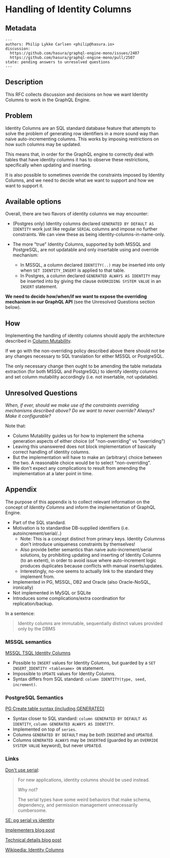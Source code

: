 # Handling of Identity Columns

## Metadata

```
---
authors: Philip Lykke Carlsen <philip@hasura.io>
discussion:
  https://github.com/hasura/graphql-engine-mono/issues/2407
  https://github.com/hasura/graphql-engine-mono/pull/2507
state: pending answers to unresolved questions
---
```

## Description

This RFC collects discussion and decisions on how we want Identity Columns to
work in the GraphQL Engine.

## Problem

Identity Columns are an SQL standard database feature that attempts to solve
the problem of generating row identifiers in a more sound way than naive
auto-incrementing columns. This works by imposing restrictions on how such
columns may be updated.

This means that, in order for the GraphQL engine to correctly deal with tables
that have identity columns it has to observe these restrictions, specifically
when updating and inserting.

It is also possible to sometimes override the constraints imposed by Identity
Columns, and we need to decide what we want to support and how we want to
support it.

## Available options

Overall, there are two flavors of identity columns we may encounter:

* (Postgres only) Identity columns declared `GENERATED BY DEFAULT AS IDENTITY`
  work just like regular `SERIAL` columns and impose no further constraints.
  We can view these as being identity-columns-in-name-only.

* The more "true" Identity Columns, supported by both MSSQL and PostgreSQL, are not
  updatable and only insertable using and override mechanism:
  * In MSSQL, a column declared `IDENTITY(..)` may be inserted into only when `SET
    IDENTITY_INSERT` is applied to that table.
  * In Postgres, a column declared `GENERATED ALWAYS AS IDENTITY`
    may be inserted into by giving the clause `OVERRIDING SYSTEM VALUE` in an
    `INSERT` statement.

**We need to decide how/when/if we want to expose the overriding mechanism in
our GraphQL API** (see the Unresolved Questions section below).

## How

Implementing the handling of identity columns should apply the architecture
described in [Column Mutability](/rfcs/column-mutability.md).

If we go with the non-overriding policy described above there should not be
any changes necessary to SQL translation for either MSSQL or PostgreSQL.

The only necessary change then ought to be amending the table metadata
extraction (for both MSSQL and PostgreSQL) to identify identity columns
and set column mutability accordingly (i.e. not insertable, not updatable).

## Unresolved Questions

_When, if ever, should we make use of the constraints overriding mechanisms
  described above? Do we want to never override? Always? Make it configurable?_

Note that:
* Column Mutability guides us for how to implement the schema generation aspects
  of either choice (of "non-overriding" vs "overriding")
* Leaving this unanswered does not block implementation of basically correct
  handling of identity columns.
* But the implementation will have to make an (arbitrary) choice between the two.
  A reasonable choice would be to select "non-overriding".
* We don't expect any complications to result from amending the implementation
  at a later point in time.


## Appendix

The purpose of this appendix is to collect relevant information on the concept
of _Identity Columns_ and inform the implementation of GraphQL Engine.

* Part of the SQL standard.
* Motivation is to standardise DB-supplied identifiers (i.e. autoincrement/serial/..)
  * Note: This is a concept distinct from primary keys. Identity Columnss don't introduce
    uniqueness constraints by themselves!
  * Also provide better semantics than naive auto-increment/serial solutions, by
    prohibiting updating and inserting of Identity Columns (to an extent), in order to
    avoid issue where auto-increment logic produces duplicates because conflicts
    with manual inserts/updates.
  * Interestingly, no-one seems to actually link to the standard they implement from.
* Implemented in PG, MSSQL, DB2 and Oracle (also Oracle-NoSQL, ironically)
* Not implemented in MySQL or SQLite
* Introduces some complications/extra coordination for replication/backup.
    
In a sentence:
> Identity columns are immutable, sequentially distinct values
> provided only by the DBMS

### MSSQL semantics

[MSSQL TSQL Identity Columns](https://docs.microsoft.com/en-us/sql/t-sql/statements/create-table-transact-sql-identity-property?view=sql-server-ver15)

* Possible to `INSERT` values for Identity Columns, but guarded by a `SET INSERT_IDENTITY <tablename> ON` statement.
* Impossible to `UPDATE` values for Identity Columns.
* Syntax differs from SQL standard: `column IDENTITY(type, seed, increment)`.

### PostgreSQL Semantics

[PG Create table syntax (including GENERATED)](https://www.postgresql.org/docs/devel/sql-createtable.html)

* Syntax closer to SQL standard: `column GENERATED BY DEFAULT AS IDENTITY`, `column GENERATED ALWAYS AS IDENTITY`.
* Implemented on top of `series`.
* Columns `GENERATED BY DEFAULT` may be both `INSERT`ed and `UPDATE`d.
* Columns `GENERATED ALWAYS` may be `INSERT`ed (guarded by an `OVERRIDE SYSTEM VALUE` keyword), but never `UPDATE`d.


### Links

[Don't use serial](https://wiki.postgresql.org/wiki/Don%27t_Do_This#Don.27t_use_serial):
> For new applications, identity columns should be used instead.
>
> Why not?
> 
> The serial types have some weird behaviors that make schema, dependency, and permission management unnecessarily cumbersome.

[SE: pg serial vs identity](https://stackoverflow.com/questions/55300370/postgresql-serial-vs-identity)

[Implementers blog post](https://www.2ndquadrant.com/en/blog/postgresql-10-identity-columns/)

[Technical details blog post](https://www.depesz.com/2017/04/10/waiting-for-postgresql-10-identity-columns/)
    
[Wikipedia: Identity Columns](https://en.wikipedia.org/wiki/Identity_column)


